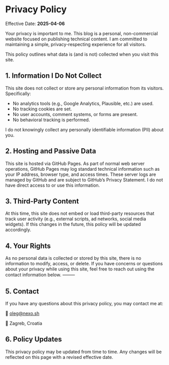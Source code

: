 # Privacy Policy

Effective Date: **2025-04-06**

Your privacy is important to me. This blog is a personal, non-commercial website focused on publishing technical content. I am committed to maintaining a simple, privacy-respecting experience for all visitors.

This policy outlines what data is (and is not) collected when you visit this site.

## 1. Information I Do Not Collect

This site does not collect or store any personal information from its visitors. Specifically:
- No analytics tools (e.g., Google Analytics, Plausible, etc.) are used.
- No tracking cookies are set.
- No user accounts, comment systems, or forms are present.
- No behavioral tracking is performed.

I do not knowingly collect any personally identifiable information (PII) about you.

## 2. Hosting and Passive Data

This site is hosted via GitHub Pages. As part of normal web server operations, GitHub Pages may log standard technical information such as your IP address, browser type, and access times. These server logs are managed by GitHub and are subject to GitHub’s Privacy Statement. I do not have direct access to or use this information.

## 3. Third-Party Content

At this time, this site does not embed or load third-party resources that track user activity (e.g., external scripts, ad networks, social media widgets). If this changes in the future, this policy will be updated accordingly.

## 4. Your Rights

As no personal data is collected or stored by this site, there is no information to modify, access, or delete. If you have concerns or questions about your privacy while using this site, feel free to reach out using the contact information below.
⸻
## 5. Contact

If you have any questions about this privacy policy, you may contact me at:

📧 [oleg@nexo.sh](mailto:oleg@nexo.sh)

📍 Zagreb, Croatia

## 6. Policy Updates

This privacy policy may be updated from time to time. Any changes will be reflected on this page with a revised effective date.

